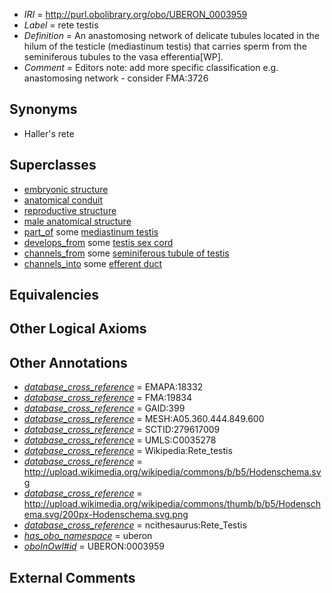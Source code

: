  * *IRI* = http://purl.obolibrary.org/obo/UBERON_0003959
 * *Label* = rete testis
 * *Definition* = An anastomosing network of delicate tubules located in the hilum of the testicle (mediastinum testis) that carries sperm from the seminiferous tubules to the vasa efferentia[WP].
 * *Comment* = Editors note: add more specific classification e.g. anastomosing network - consider FMA:3726

## Synonyms

 * Haller's rete

## Superclasses

 * [embryonic structure](../../UBERON/50/UBERON_0002050.md)
 * [anatomical conduit](../../UBERON/11/UBERON_0004111.md)
 * [reproductive structure](../../UBERON/56/UBERON_0005156.md)
 * [male anatomical structure](../../UBERON/03/UBERON_0014403.md)
 * [part_of](../../BFO/50/BFO_0000050.md) some [mediastinum testis](../../UBERON/51/UBERON_0005051.md)
 * [develops_from](../../RO/02/RO_0002202.md) some [testis sex cord](../../UBERON/97/UBERON_0005297.md)
 * [channels_from](../../core#channels/om/core#channels_from.md) some [seminiferous tubule of testis](../../UBERON/43/UBERON_0001343.md)
 * [channels_into](../../core#channels/to/core#channels_into.md) some [efferent duct](../../UBERON/46/UBERON_0006946.md)

## Equivalencies


## Other Logical Axioms


## Other Annotations

 * *[database_cross_reference](../../ef/oboInOwl#hasDbXref.md)* = EMAPA:18332
 * *[database_cross_reference](../../ef/oboInOwl#hasDbXref.md)* = FMA:19834
 * *[database_cross_reference](../../ef/oboInOwl#hasDbXref.md)* = GAID:399
 * *[database_cross_reference](../../ef/oboInOwl#hasDbXref.md)* = MESH:A05.360.444.849.600
 * *[database_cross_reference](../../ef/oboInOwl#hasDbXref.md)* = SCTID:279617009
 * *[database_cross_reference](../../ef/oboInOwl#hasDbXref.md)* = UMLS:C0035278
 * *[database_cross_reference](../../ef/oboInOwl#hasDbXref.md)* = Wikipedia:Rete_testis
 * *[database_cross_reference](../../ef/oboInOwl#hasDbXref.md)* = http://upload.wikimedia.org/wikipedia/commons/b/b5/Hodenschema.svg
 * *[database_cross_reference](../../ef/oboInOwl#hasDbXref.md)* = http://upload.wikimedia.org/wikipedia/commons/thumb/b/b5/Hodenschema.svg/200px-Hodenschema.svg.png
 * *[database_cross_reference](../../ef/oboInOwl#hasDbXref.md)* = ncithesaurus:Rete_Testis
 * *[has_obo_namespace](../../ce/oboInOwl#hasOBONamespace.md)* = uberon
 * *[oboInOwl#id](../../id/oboInOwl#id.md)* = UBERON:0003959

## External Comments

